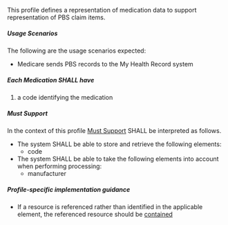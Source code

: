 This profile defines a representation of medication data to support representation of PBS claim items.

##### **Usage Scenarios**
The following are the usage scenarios expected:
* Medicare sends PBS records to the My Health Record system

##### **Each Medication SHALL have**
1. a code identifying the medication

#####  **Must Support**
In the context of this profile [Must Support](http://hl7.org/fhir/STU3/conformance-rules.html#mustSupport) SHALL be interpreted as follows.
* The system SHALL be able to store and retrieve the following elements:
    * code
* The system SHALL be able to take the following elements into account when performing processing:
    * manufacturer

##### **Profile-specific implementation guidance**
* If a resource is referenced rather than identified in the applicable element, the referenced resource should be [contained](https://www.hl7.org/fhir/STU3/references.html#contained)

